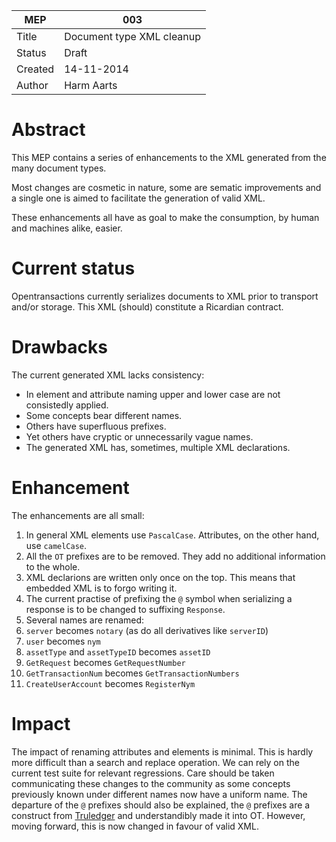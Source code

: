 MEP | 003
--- | ---
Title | Document type XML cleanup
Status | Draft
Created | 14-11-2014
Author | Harm Aarts

# Abstract

This MEP contains a series of enhancements to the XML generated from the many
document types.

Most changes are cosmetic in nature, some are sematic improvements and a single
one is aimed to facilitate the generation of valid XML.

These enhancements all have as goal to make the consumption, by human and
machines alike, easier.

# Current status

Opentransactions currently serializes documents to XML prior to transport
and/or storage. This XML (should) constitute a Ricardian contract.

# Drawbacks

The current generated XML lacks consistency:

* In element and attribute naming upper and lower case are not consistedly
  applied.
* Some concepts bear different names.
* Others have superfluous prefixes.
* Yet others have cryptic or unnecessarily vague names.
* The generated XML has, sometimes, multiple XML declarations.

# Enhancement

The enhancements are all small:

1. In general XML elements use `PascalCase`. Attributes, on the other hand, use
   `camelCase`.
1. All the `OT` prefixes are to be removed. They add no additional information
   to the whole.
1. XML declarions are written only once on the top. This means that embedded
   XML is to forgo writing it.
1. The current practise of prefixing the `@` symbol when serializing a response
   is to be changed to suffixing `Response`.
1. Several names are renamed:
  1. `server` becomes `notary` (as do all derivatives like `serverID`)
  1. `user` becomes `nym`
  1. `assetType` and `assetTypeID` becomes `assetID`
  1. `GetRequest` becomes `GetRequestNumber`
  1. `GetTransactionNum` becomes `GetTransactionNumbers`
  1. `CreateUserAccount` becomes `RegisterNym`

# Impact

The impact of renaming attributes and elements is minimal. This is hardly more
difficult than a search and replace operation. We can rely on the current test
suite for relevant regressions.
Care should be taken communicating these changes to the community as some
concepts previously known under different names now have a uniform name. 
The departure of the `@` prefixes should also be explained, the `@` prefixes
are a construct from [Truledger](http://truledger.com/) and understandibly made
it into OT. However, moving forward, this is now changed in favour of valid
XML.

